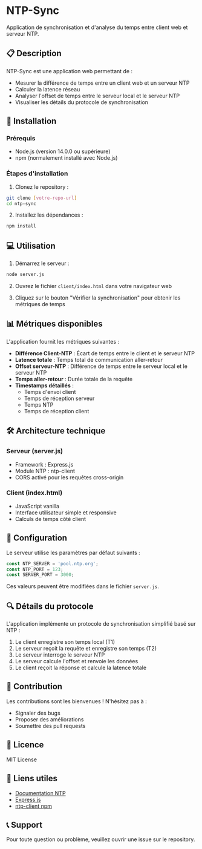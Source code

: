 # NTP-Sync

Application de synchronisation et d'analyse du temps entre client web et serveur NTP.

## 📋 Description

NTP-Sync est une application web permettant de :
- Mesurer la différence de temps entre un client web et un serveur NTP
- Calculer la latence réseau
- Analyser l'offset de temps entre le serveur local et le serveur NTP
- Visualiser les détails du protocole de synchronisation

## 🚀 Installation

### Prérequis

- Node.js (version 14.0.0 ou supérieure)
- npm (normalement installé avec Node.js)

### Étapes d'installation

1. Clonez le repository :
```bash
git clone [votre-repo-url]
cd ntp-sync
```

2. Installez les dépendances :
```bash
npm install
```

## 💻 Utilisation

1. Démarrez le serveur :
```bash
node server.js
```

2. Ouvrez le fichier `client/index.html` dans votre navigateur web

3. Cliquez sur le bouton "Vérifier la synchronisation" pour obtenir les métriques de temps

## 📊 Métriques disponibles

L'application fournit les métriques suivantes :

- **Différence Client-NTP** : Écart de temps entre le client et le serveur NTP
- **Latence totale** : Temps total de communication aller-retour
- **Offset serveur-NTP** : Différence de temps entre le serveur local et le serveur NTP
- **Temps aller-retour** : Durée totale de la requête
- **Timestamps détaillés** :
  - Temps d'envoi client
  - Temps de réception serveur
  - Temps NTP
  - Temps de réception client

## 🛠 Architecture technique

### Serveur (server.js)
- Framework : Express.js
- Module NTP : ntp-client
- CORS activé pour les requêtes cross-origin

### Client (index.html)
- JavaScript vanilla
- Interface utilisateur simple et responsive
- Calculs de temps côté client

## 📝 Configuration

Le serveur utilise les paramètres par défaut suivants :

```javascript
const NTP_SERVER = 'pool.ntp.org';
const NTP_PORT = 123;
const SERVER_PORT = 3000;
```

Ces valeurs peuvent être modifiées dans le fichier `server.js`.

## 🔍 Détails du protocole

L'application implémente un protocole de synchronisation simplifié basé sur NTP :

1. Le client enregistre son temps local (T1)
2. Le serveur reçoit la requête et enregistre son temps (T2)
3. Le serveur interroge le serveur NTP
4. Le serveur calcule l'offset et renvoie les données
5. Le client reçoit la réponse et calcule la latence totale

## 🤝 Contribution

Les contributions sont les bienvenues ! N'hésitez pas à :
- Signaler des bugs
- Proposer des améliorations
- Soumettre des pull requests

## 📜 Licence

MIT License

## 🔗 Liens utiles

- [Documentation NTP](http://www.ntp.org/documentation.html)
- [Express.js](https://expressjs.com/)
- [ntp-client npm](https://www.npmjs.com/package/ntp-client)

## 📞 Support

Pour toute question ou problème, veuillez ouvrir une issue sur le repository.
